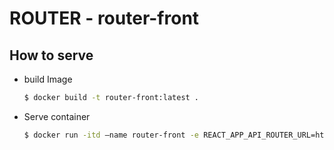 # ROUTER - router-front

## How to serve

- build Image 

  ```bash
  $ docker build -t router-front:latest .
  ```

- Serve container

  ```bash
  $ docker run -itd —name router-front -e REACT_APP_API_ROUTER_URL=http://router.hackathon.sparcs.org:8000 -e REACT_APP_S3_URL=https://sparcs-2023-startup-hackathon-b-1.s3.ap-northeast-2.amazonaws.com -p 80:80 -e router-front:latest
  ```
